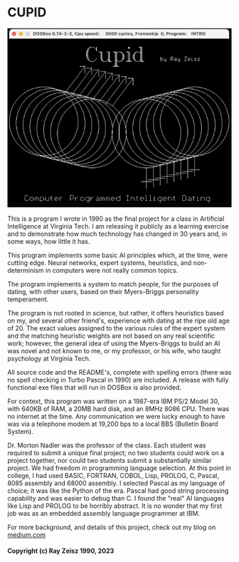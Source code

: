 # CUPID

![Cupid splash screen](assets/CUPID.jpg)

This is a program I wrote in 1990 as the final project for a class in Artificial Intelligence at Virginia Tech. I am releasing it publicly as a learning exercise and to demonstrate how much technology has changed in 30 years and, in some ways, how little it has.

This program implements some basic AI principles which, at the time, were cutting edge. Neural networks, expert systems, heuristics, and non-determinism in computers were not really common topics.

The program implements a system to match people, for the purposes of dating, with other users, based on their Myers-Briggs personality temperament.

The program is not rooted in science, but rather, it offers heuristics based on my, and several other friend's, experience with dating at the ripe old age of 20. The exact values assigned to the various rules of the expert system and the matching heuristic weights are not based on any real scientific work; however, the general idea of using the Myers-Briggs to build an AI was novel and not known to me, or my professor, or his wife, who taught psychology at Virginia Tech.

All source code and the README's, complete with spelling errors (there was no spell checking in Turbo Pascal in 1990) are included. A release with fully functional exe files that will run in DOSBox is also provided.

For context, this program was written on a 1987-era IBM PS/2 Model 30, with 640KB of RAM, a 20MB hard disk, and an 8MHz 8086 CPU. There was no internet at the time. Any communication we were lucky enough to have was via a telephone modem at 19,200 bps to a local BBS (Bulletin Board System).

Dr. Morton Nadler was the professor of the class. Each student was required to submit a unique final project; no two students could work on a project together, nor could two students submit a substantially similar project. We had freedom in programming language selection. At this point in college, I had used BASIC, FORTRAN, COBOL, Lisp, PROLOG, C, Pascal, 8085 assembly and 68000 assembly. I selected Pascal as my language of choice; it was like the Python of the era. Pascal had good string processing capability and was easier to debug than C. I found the "real" AI languages like Lisp and PROLOG to be horribly abstract. It is no wonder that my first job was as an embedded assembly language programmer at IBM.

For more background, and details of this project, check out my blog on [medium.com](https://medium.com/@rayzeisz/internet-dating-in-1990-e32eb414c1ce)

#### Copyright (c) Ray Zeisz 1990, 2023

